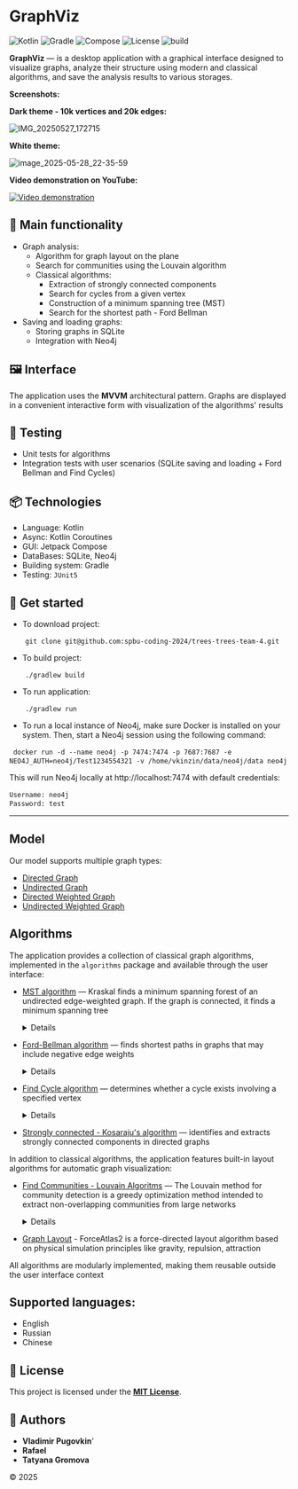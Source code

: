 # GraphViz

![Kotlin](https://img.shields.io/badge/Kotlin-2.1.20-blue)
![Gradle](https://img.shields.io/badge/Gradle-8.8-brightgreen)
![Compose](https://img.shields.io/badge/Compose-1.8.0-orange)
![License](https://img.shields.io/badge/License-MIT-blue)
![build](https://img.shields.io/badge/build-passing-brightgreen)



**GraphViz** — is a desktop application with a graphical interface designed to visualize graphs, analyze their structure using modern and classical algorithms, and save the analysis results to various storages.

**Screenshots:**

**Dark theme - 10k vertices and 20k edges:**

![IMG_20250527_172715](https://github.com/user-attachments/assets/b814c39d-bece-489d-a311-72dbdacb182e)

**White theme:**

![image_2025-05-28_22-35-59](https://github.com/user-attachments/assets/7b37f661-eaa5-4f7c-a033-a92536e626ef)

**Video demonstration on YouTube:**

[![Video demonstration](https://img.youtube.com/vi/cyapdboouAI/0.jpg)](https://www.youtube.com/watch?v=cyapdboouAI)

## 🔧 Main functionality

- Graph analysis:
  - Algorithm for graph layout on the plane
  - Search for communities using the Louvain algorithm
  - Classical algorithms:
      - Extraction of strongly connected components
      - Search for cycles from a given vertex
      - Construction of a minimum spanning tree (MST)
      - Search for the shortest path - Ford Bellman
- Saving and loading graphs:
  - Storing graphs in SQLite
  - Integration with Neo4j

## 🖼 Interface

The application uses the **MVVM** architectural pattern. Graphs are displayed in a convenient interactive form with visualization of the algorithms' results

## 🧪 Testing

- Unit tests for algorithms 
- Integration tests with user scenarios (SQLite saving and loading + Ford Bellman and Find Cycles)

## 📦 Technologies

- Language: Kotlin
- Async: Kotlin Coroutines
- GUI: Jetpack Compose 
- DataBases: SQLite, Neo4j
- Building system: Gradle
- Testing: `JUnit5`

## 🚀 Get started

* To download project:
```
    git clone git@github.com:spbu-coding-2024/trees-trees-team-4.git
```
* To build project:
```
    ./gradlew build
```

* To run application:
```
    ./gradlew run
```
* To run a local instance of Neo4j, make sure Docker is installed on your system.
Then, start a Neo4j session using the following command:
```
 docker run -d --name neo4j -p 7474:7474 -p 7687:7687 -e NEO4J_AUTH=neo4j/Test1234554321 -v /home/vkinzin/data/neo4j/data neo4j
```
This will run Neo4j locally at http://localhost:7474 with default credentials:
```
Username: neo4j
Password: test
```

---

## Model
Our model supports multiple graph types:
* [Directed Graph](https://en.wikipedia.org/wiki/Directed_graph)
* [Undirected Graph](https://en.wikipedia.org/wiki/Graph_(discrete_mathematics))
* [Directed Weighted Graph](https://en.wikipedia.org/wiki/Graph_(discrete_mathematics)#Weighted_graph)
* [Undirected Weighted Graph](https://en.wikipedia.org/wiki/Graph_(discrete_mathematics)#Weighted_graph)

## Algorithms

The application provides a collection of classical graph algorithms, implemented in the `algorithms` package and available through the user interface:

* [MST algorithm](https://en.wikipedia.org/wiki/Minimum_spanning_tree) — Kraskal finds a minimum spanning forest of an undirected edge-weighted graph. If the graph is connected, it finds a minimum spanning tree

    <details>
      ![img.gif](/resources/MSTPreview.gif)
  
* [Ford-Bellman algorithm](https://en.wikipedia.org/wiki/Bellman%E2%80%93Ford_algorithm) — finds shortest paths in graphs that may include negative edge weights

    <details>
      ![img.gif](/resources/FordBellman.gif)
      
* [Find Cycle algorithm](https://en.wikipedia.org/wiki/Cycle_%28graph_theory%29#Algorithm) — determines whether a cycle exists involving a specified vertex
  
    <details>
      ![img.gif](/resources/FindCyclesPreview.gif)
      
* [Strongly connected - Kosaraju's algorithm](https://en.wikipedia.org/wiki/Kosaraju%27s_algorithm) — identifies and extracts strongly connected components in directed graphs


In addition to classical algorithms, the application features built-in layout algorithms for automatic graph visualization:

* [Find Communities - Louvain Algoritms](https://github.com/JetBrains-Research/louvain) — The Louvain method for community detection is a greedy optimization method intended to extract non-overlapping communities from large networks

    <details>
      ![img.gif](/resources/FindCommunities.gif)
      
* [Graph Layout](https://github.com/gephi/gephi/wiki/Force-Atlas-2) - ForceAtlas2 is a force-directed layout algorithm based on physical simulation principles like gravity, repulsion, attraction

All algorithms are modularly implemented, making them reusable outside the user interface context

## Supported languages:

  - English
  - Russian
  - Chinese


## 📄 License

This project is licensed under the [**MIT License**](LICENSE).

## 📌 Authors
- **Vladimir Pugovkin**'
- **Rafael**
- **Tatyana Gromova**

© 2025
